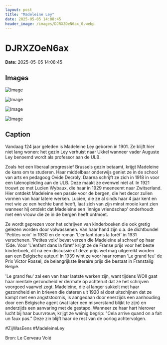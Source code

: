 ```yaml
---
layout: post
title: "Madeleine Ley"
date: 2025-05-05 14:08:45
header_image: /images/DJRXZOeN6ax_0.webp
---
```


# DJRXZOeN6ax

**Date:** 2025-05-05 14:08:45

## Images

![Image](/zij.was.eens/images/DJRXZOeN6ax_0.webp)

![Image](/zij.was.eens/images/DJRXZOeN6ax_1.webp)

![Image](/zij.was.eens/images/DJRXZOeN6ax_2.webp)

![Image](/zij.was.eens/images/DJRXZOeN6ax_3.webp)

## Caption

Vandaag 124 jaar geleden is Madeleine Ley geboren in 1901. Ze blijft hier niet lang wonen: het gezin Ley verhuist naar Ukkel wanneer vader Auguste Ley benoemd wordt als professor aan de ULB. 

Zoals het een liberaal progressief Brussels gezin betaamt, krijgt Madeleine de kans om te studeren. Haar middelbaar onderwijs geniet ze in de school van arts en pedagoog Ovide Decroly. Daarna schrijft ze zich in 1918 in voor een talenopleiding aan de ULB. Deze maakt ze evenwel niet af. In 1921 trouwt ze met Lucien Wybaux, die haar in 1929 meeneemt naar Zwitserland. Hier ontdekt Madeleine een passie voor de bergen, die het decor zullen vormen van haar latere werken. Lucien, die ze al sinds haar 4 jaar kent en met wie ze een hechte band heeft, laat zich van zijn minst mooie kant zien wanneer hij ontdekt dat Madeleine een 'innige vriendschap' onderhoudt met een vrouw die ze in de bergen heeft ontmoet.

Ze wordt geprezen voor het schrijven van kinderboeken die ook gretig gelezen worden door volwassenen. Van haar hand zijn o.a. de dichtbundel 'Petites voix' in 1930 en de roman 'L'enfant dans la forêt' in 1931 verschenen. 'Petites voix' bevat verzen die Madeleine al schreef op haar 15de. Voor 'L'enfant dans la fôret' krijgt ze de Franse prijs voor het beste kinderboek, dit ná een discussie of deze prijs wel mag uitgereikt worden aan een Belgische auteur! In 1939 wint ze voor haar roman 'Le grand feu' de Prix Victor Rossel, de belangrijkste literaire prijs die bestaat in Franstalig België. 

'Le grand feu' zal een van haar laatste werken zijn, want tijdens WOII gaat haar mentale gezondheid er dermate op achteruit dat ze het schrijven voorgoed vaarwel zegt. Madeleine, die al langer sukkelt met haar gezondheid en in brieven die dateren uit 1920 al doet uitschijnen dat ze kampt met een angststoornis, is aangedaan door enerzijds een aanhouding door een Belgische agent (wat later een misverstand blijkt te zijn) en anderzijds een aanvaring met de gestapo. Wanneer ze haar hart hierover lucht bij haar buurvrouw, krijgt ze weinig begrip: "Cela arrive quand on a fait un faux pas." Deze zin blijft haar de rest van de oorlog achtervolgen.

#ZijWasEens #MadeleineLey

Bron: Le Cerveau Volé

